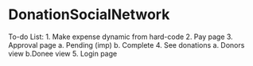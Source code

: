 # DonationSocialNetwork
To-do List:
	1. Make expense dynamic from hard-code
	2. Pay page
	3. Approval page
		a. Pending (imp)
		b. Complete
	4. See donations
		a. Donors view
                b.Donee view
        5. Login page
